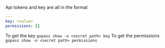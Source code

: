 Api tokens and key are all in the format 
```yaml
---
key: <value>
permissions: []
```
To get the key `gopass show -o <secret path> key`
To get the permissions `gopass show -o <secret path> permissions`
